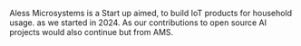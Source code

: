 
Aless Microsystems is a Start up aimed, 
to build IoT products for household usage.
as we started in 2024.
As our contributions to open source AI projects
would also continue but from AMS.
